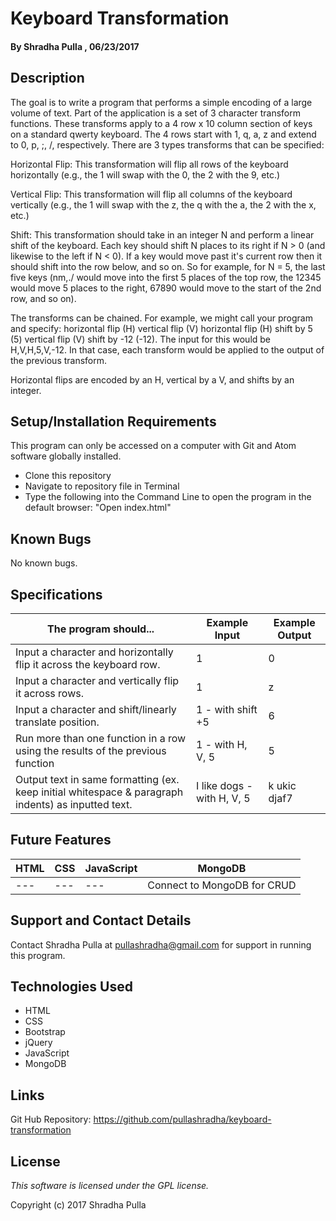 # Keyboard Transformation

#### By Shradha Pulla , 06/23/2017

## Description

The goal is to write a program that performs a simple encoding of a large volume of text. Part of the application is a set of 3 character transform functions. These transforms apply to a 4 row x 10 column section of keys on a standard qwerty keyboard. The 4 rows start with 1, q, a, z and extend to 0, p, ;, /, respectively. There are 3 types transforms that can be specified:

Horizontal Flip: This transformation will flip all rows of the keyboard horizontally (e.g., the 1 will swap with the 0, the 2 with the 9, etc.)

Vertical Flip: This transformation will flip all columns of the keyboard vertically (e.g., the 1 will swap with the z, the q with the a, the 2 with the x, etc.)

Shift: This transformation should take in an integer N and perform a linear shift of the keyboard. Each key should shift N places to its right if N > 0 (and likewise to the left if N < 0). If a key would move past it's current row then it should shift into the row below, and so on. So for example, for N = 5, the last five keys (nm,./ would move into the first 5 places of the top row, the 12345 would move 5 places to the right, 67890 would move to the start of the 2nd row, and so on).

The transforms can be chained. For example, we might call your program and specify: horizontal flip (H) vertical flip (V) horizontal flip (H) shift by 5 (5) vertical flip (V) shift by -12 (-12). The input for this would be H,V,H,5,V,-12. In that case, each transform would be applied to the output of the previous transform.  

Horizontal flips are encoded by an H, vertical by a V, and shifts by an integer.

## Setup/Installation Requirements

This program can only be accessed on a computer with Git and Atom software globally installed.

* Clone this repository
* Navigate to repository file in Terminal
* Type the following into the Command Line to open the program in the default browser: "Open index.html"

## Known Bugs

No known bugs.

## Specifications

The program should... | Example Input | Example Output
----- | ----- | -----
Input a character and horizontally flip it across the keyboard row. | 1 | 0
Input a character and vertically flip it across rows. | 1 | z
Input a character and shift/linearly translate position. | 1 - with shift +5 | 6
Run more than one function in a row using the results of the previous function | 1 - with H, V, 5 | 5
Output text in same formatting (ex. keep initial whitespace & paragraph indents) as inputted text. | I like dogs - with H, V, 5 | k ukic djaf7

## Future Features

HTML | CSS | JavaScript | MongoDB
----- | ----- | ----- | -----
--- | --- | --- | Connect to MongoDB for CRUD

## Support and Contact Details

Contact Shradha Pulla at pullashradha@gmail.com for support in running this program.

## Technologies Used

* HTML
* CSS
* Bootstrap
* jQuery
* JavaScript
* MongoDB

## Links

Git Hub Repository: https://github.com/pullashradha/keyboard-transformation

## License

*This software is licensed under the GPL license.*

Copyright (c) 2017 Shradha Pulla
